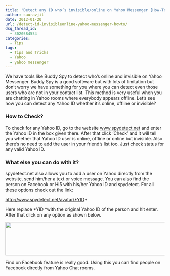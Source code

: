 ```yaml
---
title: 'Detect any ID who’s invisible/online on Yahoo Messenger [How-To]'
author: sauravjit
date: 2012-01-20
url: /detect-id-invisibleonline-yahoo-messenger-howto/
dsq_thread_id:
  - 3020584554
categories:
  - Tips
tags:
  - Tips and Tricks
  - Yahoo
  - yahoo messenger
---
```

We have tools like Buddy Spy to detect who&#8217;s online and invisible on Yahoo Messenger. Buddy Spy is a good software but with lots of limitation but don&#8217;t worry we have something for you where you can detect even those users who are not in your contact list. This method is very useful when you are chatting in Yahoo rooms where everybody appears offline. Let&#8217;s see how you can detect any Yahoo ID whether it&#8217;s online, offline or invisible?

### How to Check?

To check for any Yahoo ID, go to the website <a href="http://www.spydetect.net/" onclick="_gaq.push(['_trackEvent', 'outbound-article', 'http://www.spydetect.net/', 'www.spydetect.net']);" target="_blank">www.spydetect.net</a> and enter the Yahoo ID in the box given there. After that click &#8216;Check&#8217; and it will tell you whether that Yahoo ID user is online, offline or online but invisible. Also there&#8217;s no need to add the user in your friend&#8217;s list too. Just check status for any valid Yahoo ID.

### What else you can do with it?

spydetect.net also allows you to add a user on Yahoo directly from the website, send him/her a text or voice message. You can also find the person on Facebook or Hi5 with his/her Yahoo ID and spydetect. For all these options check out the link:

http://www.spydetect.net/avatar/*YID*

Here replace *YID *with the original Yahoo ID of the person and hit enter. After that click on any option as shown below.

<img class="alignleft size-full wp-image-49599" title="options YID" src="http://cdn.devilsworkshop.org/files/2012/01/options-YID.jpg" alt="" width="649" height="105" />

Find on Facebook feature is really good. Using this you can find people on Facebook directly from Yahoo Chat rooms.
